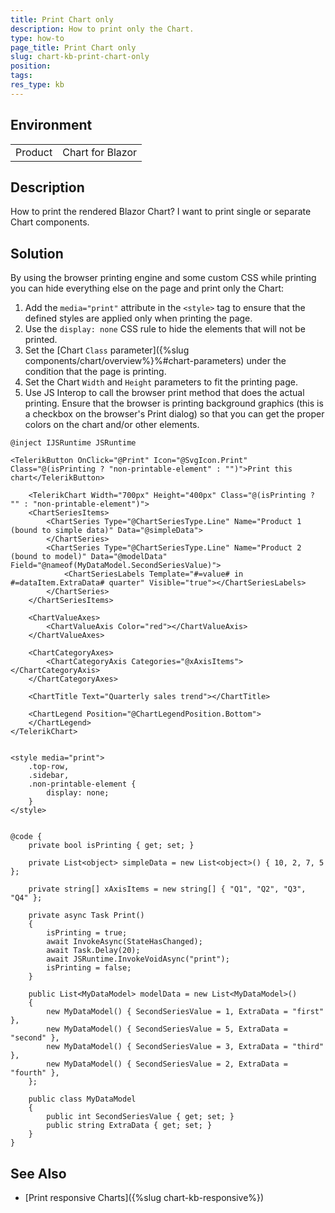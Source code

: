 ```yaml
---
title: Print Chart only
description: How to print only the Chart.
type: how-to
page_title: Print Chart only
slug: chart-kb-print-chart-only
position: 
tags: 
res_type: kb
---
```


## Environment

<table>
    <tbody>
        <tr>
            <td>Product</td>
            <td>Chart for Blazor</td>
        </tr>
    </tbody>
</table>


## Description

How to print the rendered Blazor Chart? I want to print single or separate Chart components.


## Solution

By using the browser printing engine and some custom CSS while printing you can hide everything else on the page and print only the Chart:

1. Add the `media="print"` attribute in the `<style>` tag to ensure that the defined styles are applied only when printing the page.
1. Use the `display: none` CSS rule to hide the elements that will not be printed.
1. Set the [Chart `Class` parameter]({%slug components/chart/overview%}%#chart-parameters) under the condition that the page is printing.
1. Set the Chart `Width` and `Height` parameters to fit the printing page.
1. Use JS Interop to call the browser print method that does the actual printing. Ensure that the browser is printing background graphics (this is a checkbox on the browser's Print dialog) so that you can get the proper colors on the chart and/or other elements.

````CSHTML
@inject IJSRuntime JSRuntime

<TelerikButton OnClick="@Print" Icon="@SvgIcon.Print" Class="@(isPrinting ? "non-printable-element" : "")">Print this chart</TelerikButton>

    <TelerikChart Width="700px" Height="400px" Class="@(isPrinting ? "" : "non-printable-element")">
    <ChartSeriesItems>
        <ChartSeries Type="@ChartSeriesType.Line" Name="Product 1 (bound to simple data)" Data="@simpleData">
        </ChartSeries>
        <ChartSeries Type="@ChartSeriesType.Line" Name="Product 2 (bound to model)" Data="@modelData" Field="@nameof(MyDataModel.SecondSeriesValue)">
            <ChartSeriesLabels Template="#=value# in #=dataItem.ExtraData# quarter" Visible="true"></ChartSeriesLabels>
        </ChartSeries>
    </ChartSeriesItems>

    <ChartValueAxes>
        <ChartValueAxis Color="red"></ChartValueAxis>
    </ChartValueAxes>

    <ChartCategoryAxes>
        <ChartCategoryAxis Categories="@xAxisItems"></ChartCategoryAxis>
    </ChartCategoryAxes>

    <ChartTitle Text="Quarterly sales trend"></ChartTitle>

    <ChartLegend Position="@ChartLegendPosition.Bottom">
    </ChartLegend>
</TelerikChart>


<style media="print">
    .top-row,
    .sidebar,
    .non-printable-element {
        display: none;
    }
</style>


@code {
    private bool isPrinting { get; set; }

    private List<object> simpleData = new List<object>() { 10, 2, 7, 5 };

    private string[] xAxisItems = new string[] { "Q1", "Q2", "Q3", "Q4" };

    private async Task Print()
    {
        isPrinting = true;
        await InvokeAsync(StateHasChanged);
        await Task.Delay(20);
        await JSRuntime.InvokeVoidAsync("print");
        isPrinting = false;
    }

    public List<MyDataModel> modelData = new List<MyDataModel>()
    {
        new MyDataModel() { SecondSeriesValue = 1, ExtraData = "first" },
        new MyDataModel() { SecondSeriesValue = 5, ExtraData = "second" },
        new MyDataModel() { SecondSeriesValue = 3, ExtraData = "third" },
        new MyDataModel() { SecondSeriesValue = 2, ExtraData = "fourth" },
    };

    public class MyDataModel
    {
        public int SecondSeriesValue { get; set; }
        public string ExtraData { get; set; }
    }
}
````

## See Also

* [Print responsive Charts]({%slug chart-kb-responsive%})